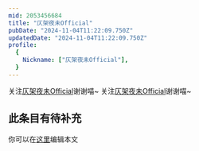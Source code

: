 ```yaml
---
mid: 2053456684
title: "仄架夜未Official"
pubDate: "2024-11-04T11:22:09.750Z"
updatedDate: "2024-11-04T11:22:09.750Z"
profile:
  {
    Nickname: ["仄架夜未Official"],
  }
---
```


关注[仄架夜未Official](https://space.bilibili.com/2053456684)谢谢喵~ 关注[仄架夜未Official](https://space.bilibili.com/2053456684)谢谢喵~

## 此条目有待补充
你可以在[这里](https://github.com/Yuhanawa/VTuber.ICU-Content/edit/master/v/仄架夜未Official/index.md)编辑本文
